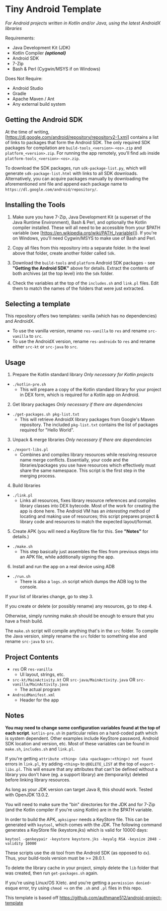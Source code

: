 # Tiny Android Template

*For Android projects written in Kotlin and/or Java, using the latest AndroidX libraries*

Requirements:
- Java Development Kit (JDK)
- Kotlin Compiler ***(optional)***
- Android SDK
- 7-Zip
- Bash & Perl (Cygwin/MSYS if on Windows)

Does Not Require:
- Android Studio
- Gradle
- Apache Maven / Ant
- Any external build system

## Getting the Android SDK

At the time of writing, [https://dl.google.com/android/repository/repository2-1.xml] contains a list of links to packages that form the Android SDK.
The only required SDK packages for compilation are `build-tools_<version>-<os>.zip` and `platform_<version>.zip`.
For running the app remotely, you'll find `adb` inside `platform-tools_<version>-<os>.zip`.

To download the SDK packages, run `sdk-package-list.py`, which will generate `sdk-package-list.html` with links to all SDK downloads.
Alternatively, you can acquire packages manually by downloading the aforementioned xml file and append each package name to `https://dl.google.com/android/repository/`.

## Installing the Tools

1) Make sure you have 7-Zip, Java Development Kit (a superset of the Java Runtime Environment), Bash & Perl, and optionally the Kotlin compiler installed. These will all need to be accessible from your $PATH variable (see [https://en.wikipedia.org/wiki/PATH_(variable)]). If you're on Windows, you'll need Cygwin/MSYS to make use of Bash and Perl.

2) Copy all files from this repository into a separate folder. In the level above that folder, create another folder called `Sdk`.

3) Download the `build-tools` and `platform` Android SDK packages - see **"Getting the Android SDK"** above for details. Extract the contents of both archives (at the top level) into the `Sdk` folder.

4) Check the variables at the top of the `includes.sh` and `link.pl` files. Edit them to match the names of the folders that were just extracted.

## Selecting a template

This repository offers two templates: vanilla (which has no dependencies) and AndroidX.
- To use the vanilla version, rename `res-vanilla` to `res` and rename `src-vanilla` to `src`.
- To use the AndroidX version, rename `res-androidx` to `res` and rename either `src-kt` or `src-java` to `src`.

## Usage

1) Prepare the Kotlin standard library *Only necessary for Kotlin projects*
- `./kotlin-pre.sh`
	- This will prepare a copy of the Kotlin standard library for your project in DEX form, which is required for a Kotlin app on Android.

2) Get library packages *Only necessary if there are dependencies*
- `./get-packages.sh pkg-list.txt`
	- This will retrieve AndroidX library packages from Google's Maven repository. The included `pkg-list.txt` contains the list of packages required for "Hello World".

3) Unpack & merge libraries *Only necessary if there are dependencies*
- `./export-libs.pl`
	- Combines and compiles library resources while resolving resource name merge conflicts. Essentially, your code and the libraries/packages you use have resources which effectively must share the same namespace. This script is the first step in the merging process.

4) Build libraries
- `./link.pl`
	- Links all resources, fixes library resource references and compiles library classes into DEX bytecode. Most of the work for creating the app is done here. The Android VM has an *interesting* method of locating and making use of resources; this script prepares project & library code and resources to match the expected layout/format.

5) Create APK (you will need a KeyStore file for this. See **"Notes"** for details.)
- `./make.sh`
	- This step basically just assembles the files from previous steps into an APK file, while additionally signing the app.

6) Install and run the app on a real device using ADB
- `./run.sh`
	- There is also a `logs.sh` script which dumps the ADB log to the console.

If your list of libraries change, go to step 3.

If you create or delete (or possibly rename) any resources, go to step 4.

Otherwise, simply running make.sh should be enough to ensure that you have a fresh build.

The `make.sh` script will compile anything that's in the `src` folder.
To compile the Java version, simply rename the `src` folder to something else and rename `src-java` to `src`.

## Project Contents

- `res` OR `res-vanilla`
	- UI layout, strings, etc.
- `src-kt/MainActivity.kt` OR `src-java/MainActivity.java` OR `src-vanilla/MainActivity.java`
	- The actual program
- `AndroidManifest.xml`
	- Header for the app

## Notes

**You may need to change some configuration variables found at the top of each script**.
`kotlin-pre.sh` in particular relies on a hard-coded path which is system dependent.
Other examples include KeyStore password, Android SDK location and version, etc.
Most of these variables can be found in `make.sh`, `includes.sh` and `link.pl`.

If you're getting `attribute <thing> (aka <package>:<thing>) not found` errors in `link.pl`, try adding `<thing>` to `@DELETE_LIST` at the top of `export-libs.pl`.
This will ensure that any attributes that can't be defined without a library you don't have (eg. a support library) are (temporarily) deleted before linking library resources.

As long as your JDK version can target Java 8, this should work. Tested with OpenJDK 13.0.2.

You will need to make sure the "bin" directories for the JDK and for 7-Zip (and the Kotlin compiler if you're using Kotlin) are in the $PATH variable.

In order to build the APK, `apksigner` needs a KeyStore file. This can be generated with `keytool`, which comes with the JDK.
The following command generates a KeyStore file (keystore.jks) which is valid for 10000 days:

`keytool -genkeypair -keystore keystore.jks -keyalg RSA -keysize 2048 -validity 10000`

These scripts use the `d8` tool from the Android SDK (as opposed to `dx`). Thus, your build-tools version must be >= 28.0.1.

To delete the library cache in your project, simply delete the `lib` folder that was created, then run `get-packages.sh` again.

If you're using Linux/OS X/etc. and you're getting a `permission denied`-esque error, try using `chmod +x` on the `.sh` and `.pl` files in this repo.

This template is based off https://github.com/authmane512/android-project-template


